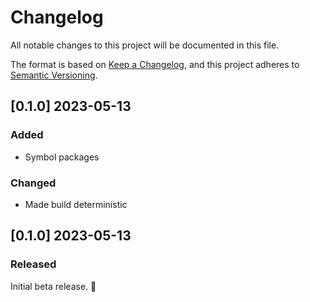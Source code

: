 # Changelog

All notable changes to this project will be documented in this file.

The format is based on [Keep a Changelog](https://keepachangelog.com/en/1.0.0/),
and this project adheres to [Semantic Versioning](https://semver.org/spec/v2.0.0.html).

## [0.1.0] 2023-05-13

### Added

- Symbol packages

### Changed

- Made build deterministic

## [0.1.0] 2023-05-13

### Released

Initial beta release. 🎉
